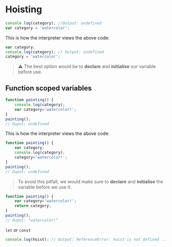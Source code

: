 # Hoisting

```javascript
console.log(category); //Output: undefined
var category = 'watercolor';
```

This is how the interpreter views the above code:
```javascript
var category;
console.log(category); // Output: undefined
category = 'watercolor';
```

>:warning: The best option would be to **declare** and **initialise** our variable before use.

## Function scoped variables

```javascript
function painting() {
	console.log(category);
	var category='watercolor!';
}
painting();
// Ouput: undefined
```
This is how the interpreter views the above code:
```javascript
function painting() {
	var category;
	console.log(category);
	category='watercolor!';
}
painting();
// Ouput: undefined
```

>To avoid this pitfall, we would make sure to **declare** and **initialise** the variable before we use it:

```javascript
function painting() {
	var category='watercolor!';
	return category;
}
painting();
// Ouput: "watercolor!"
```

`let` or `const`

```javascript
console.log(hoist); // Output: ReferenceError: hoist is not defined ... let hoist = 'The variable has been hoisted.';
```
<!--stackedit_data:
eyJoaXN0b3J5IjpbLTE2OTE5NDkxNDIsMTA5NjY2MDQ5LC0xND
g3MzYzNDcsMjg3MDIyODcxLDE0NzcxNTkwMDZdfQ==
-->